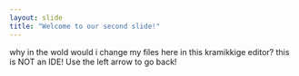```yaml
---
layout: slide
title: "Welcome to our second slide!"
---
```

why in the wold would i change my files here in this kramikkige editor? this is NOT an IDE!
Use the left arrow to go back!

